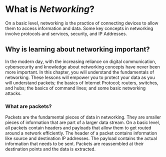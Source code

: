 # **What is *Networking*?**
On a basic level, networking is the practice of connecting devices to allow them to access information and data. Some key concepts in networking involve protocols and services, security, and IP Addresses. 

## **Why is learning about networking important?**
In the modern day, with the increasing reliance on digital communication, cybersecurity and knowledge about networking concepts have never been more important. In this chapter, you will understand the fundamentals of networking. These lessons will empower you to protect your data as you will understand packets; the basics of Internet Protocol; routers, switches, and hubs; the basics of command lines; and some basic networking attacks. 

### **What are packets?**
Packets are the fundamental pieces of data in networking. They are smaller pieces of information that are part of a larger data stream. On a basic level, all packets contain headers and payloads that allow them to get routed around a network efficiently. The header of a packet contains information like source and destination IP addresses. The payload contains the actual information that needs to be sent. Packets are reassembled at their destination points and the data is extracted. 

